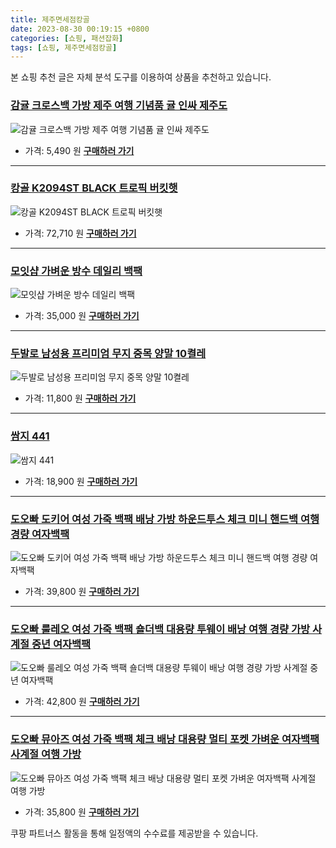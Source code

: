 ```yaml
---
title: 제주면세점캉골
date: 2023-08-30 00:19:15 +0800
categories: [쇼핑, 패션잡화]
tags: [쇼핑, 제주면세점캉골]
---
```

본 쇼핑 추천 글은 자체 분석 도구를 이용하여 상품을 추천하고 있습니다.
### [감귤 크로스백 가방 제주 여행 기념품 귤 인싸 제주도](https://link.coupang.com/re/AFFSDP?lptag=AF1030537&pageKey=7032135152&itemId=17358199108&vendorItemId=84528207704&traceid=V0-153-3b1e6bbc797b2e65&requestid=20230907001915623140093749&token=31850C%7CMIXED)
![감귤 크로스백 가방 제주 여행 기념품 귤 인싸 제주도](https://ads-partners.coupang.com/image1/-VXx3dDYE5NMbxjb-a_sq8pYGFZ75o91qlPnKh0mospn38p6lP0XlXpc69MuBvyMIlC0nIS9MXoXInRfDEywNqnEBzyg6hUJeXx9Aoiq2J9AquLcclTV-zJelbXpEf0UzeRVcOVeTeqgIyDF6VwhZMwd8XFZl8W7H5xnxc-62RI6g78Jt3sEEXlk-4s9PRCtcTjG559SJ8zNVUHpmJSMTKfBAGPk3jAWBJtkMILT8rOniKAVNU9zOWr_HWJqnY17Y79i6pzGZn8J-ZEESy8N2ysG7xkfElkT1LhQijX-j58=)
- 가격: 5,490 원
[**구매하러 가기**](https://link.coupang.com/re/AFFSDP?lptag=AF1030537&pageKey=7032135152&itemId=17358199108&vendorItemId=84528207704&traceid=V0-153-3b1e6bbc797b2e65&requestid=20230907001915623140093749&token=31850C%7CMIXED)
---
### [캉골 K2094ST BLACK 트로픽 버킷햇](https://link.coupang.com/re/AFFSDP?lptag=AF1030537&pageKey=5269854127&itemId=7507601886&vendorItemId=82452417140&traceid=V0-153-8bde1c70b86d81fa&clickBeacon=FMZ1%2Fv%2F%2BVut2oDP6L1v7gT1ur4DzH6ZPaaoBnbRozs%2FSLrN%2FmyiPwXRVV1JMB%2F7xdeShyy6jWk3bcyVDsfJf1Cy4mT1lfzHKpBY4HKeCL4WBxHLQPYa8%2FdyWYFxYUjOouJdeS55QgbQP6m4MNR7uPT3F3ENHWRrBUs9WwXDSJVdUVBTjCphQEE9DJ8vimB5h%2B9kcd02rUyoHNxw%2BqMcj3jE2%2F%2F6%2BvSUkMuHNzdI3tRnIBlD6Rp6qZ8FcZo3voTCjIt%2BYlG5pqPYGl%2Bdqo0XIXua3Iexf%2FZ%2FrdSFIt7rfjD9qh3xqjwayXF2KpLX3%2FF1lxityDi9t4PAz%2BzucYps0ZInVYae0dX0l7gTaeL6OSlys42PBeo9LMHuCgRRNzChhe3GdZQ6PbnZa2w8Ll6w3UHF2r8M5vLDKAX7jgODJo68YfwNhJuEfzg0Ir%2BnlbXAt8WC6csxObAiJETxJhE%2FI8ETzWERWMRoQgi%2FDAreveKipPQzm5u0iWYBzqSwkzJIVGITwLXvrJOglenaYgp8g76CWEhLTBnk%2BrIpGzpVzfl9b%2F2D16KuwR7DLip6eQHMQ2HGO2Jb%2FsM5GkT4mb3bMXQ87xzqHxVcY8F2YFWtaHPFQxqcMiKtc25KVdwASz8WWFagGT2NdE2OEFFUeAreGz16WTtBy3HyQn1JLzfQdbZAifY4XL3QWZu5D7gZYwtJO%2FS%2BFLKAHJRCvQNgkiDEpHWNzBsGWPDU92WC8o9rNoMUuMmGcV0jWCU4YDmixwG%2F%2BqVT%2FKfoH4zRqnZP6kBEvw3ceFao1pDZYG%2FFSJq061v%2BT9b4zyHxkR%2FR6yOOkVNghlyy%2FyAPMWDUg1FNhAYZ7Bhwvx6KjbaJzcfQuCwyoYE8Xact9ez79qOeOmFKaKcFu&requestid=20230907001915623140093749&token=31850C%7CMIXED)
![캉골 K2094ST BLACK 트로픽 버킷햇](https://ads-partners.coupang.com/image1/VQyJDpUO-uKqkWd1VZD10PaeIIwKKqVgOe1X9vdHPS-eOfRep1z416S690Ss4UXF_2aeeKyBq1hxVWkUvRVdwnuaraysmfq7YP1FhsEbcjd5DS_hp4CdDBRCA2m925H5SAuSvA8F6dvWwdWsgT12Q1lpXOlL9vRVNjcl9smzQkfTqowgKB1Bnj73Vz68kPq7gygUNTTnb97xxLHXVUW8tnP1Tlkzf5I2KghXop68Lm0vpYzmXuHFow2GtASQ8HBPchRt1kWTteFe0TqoWBMbrnJ6mmwfWHNwsptToNKRXx1OuMFFS3w=)
- 가격: 72,710 원
[**구매하러 가기**](https://link.coupang.com/re/AFFSDP?lptag=AF1030537&pageKey=5269854127&itemId=7507601886&vendorItemId=82452417140&traceid=V0-153-8bde1c70b86d81fa&clickBeacon=FMZ1%2Fv%2F%2BVut2oDP6L1v7gT1ur4DzH6ZPaaoBnbRozs%2FSLrN%2FmyiPwXRVV1JMB%2F7xdeShyy6jWk3bcyVDsfJf1Cy4mT1lfzHKpBY4HKeCL4WBxHLQPYa8%2FdyWYFxYUjOouJdeS55QgbQP6m4MNR7uPT3F3ENHWRrBUs9WwXDSJVdUVBTjCphQEE9DJ8vimB5h%2B9kcd02rUyoHNxw%2BqMcj3jE2%2F%2F6%2BvSUkMuHNzdI3tRnIBlD6Rp6qZ8FcZo3voTCjIt%2BYlG5pqPYGl%2Bdqo0XIXua3Iexf%2FZ%2FrdSFIt7rfjD9qh3xqjwayXF2KpLX3%2FF1lxityDi9t4PAz%2BzucYps0ZInVYae0dX0l7gTaeL6OSlys42PBeo9LMHuCgRRNzChhe3GdZQ6PbnZa2w8Ll6w3UHF2r8M5vLDKAX7jgODJo68YfwNhJuEfzg0Ir%2BnlbXAt8WC6csxObAiJETxJhE%2FI8ETzWERWMRoQgi%2FDAreveKipPQzm5u0iWYBzqSwkzJIVGITwLXvrJOglenaYgp8g76CWEhLTBnk%2BrIpGzpVzfl9b%2F2D16KuwR7DLip6eQHMQ2HGO2Jb%2FsM5GkT4mb3bMXQ87xzqHxVcY8F2YFWtaHPFQxqcMiKtc25KVdwASz8WWFagGT2NdE2OEFFUeAreGz16WTtBy3HyQn1JLzfQdbZAifY4XL3QWZu5D7gZYwtJO%2FS%2BFLKAHJRCvQNgkiDEpHWNzBsGWPDU92WC8o9rNoMUuMmGcV0jWCU4YDmixwG%2F%2BqVT%2FKfoH4zRqnZP6kBEvw3ceFao1pDZYG%2FFSJq061v%2BT9b4zyHxkR%2FR6yOOkVNghlyy%2FyAPMWDUg1FNhAYZ7Bhwvx6KjbaJzcfQuCwyoYE8Xact9ez79qOeOmFKaKcFu&requestid=20230907001915623140093749&token=31850C%7CMIXED)
---
### [모잇샵 가벼운 방수 데일리 백팩](https://link.coupang.com/re/AFFSDP?lptag=AF1030537&pageKey=7352028311&itemId=18921562262&vendorItemId=86280400974&traceid=V0-153-b006f08bcc8f3732&requestid=20230907001915623140093749&token=31850C%7CMIXED)
![모잇샵 가벼운 방수 데일리 백팩](https://ads-partners.coupang.com/image1/x_f2xYbakfY58qjAx9YK43BfXeY6y304IiMsMal5w46tV7GUe79xvtMb-kEgqQw0GgyFs2yG2kKhyIUrjLis4y9t70s1kUHX4IraUlxaAhj0t5HB5r5HSCXJSYWkkqQoxUC7puXh2Yy0ntN8g3diY8wJOvtQGcc-6Q2p1MbvZqeHI_n08GcTI-_ab576ZN--R1aT1tiOO7IOdr37MCM0tZaJOEeEmhDBcWkl4nKH60EITb6FJ8q9hXtVntIBmKM3qO4FIBOkWBTS4ptrT6BZ-oXNhBmYGYSCf7wSZ-JVksIQ)
- 가격: 35,000 원
[**구매하러 가기**](https://link.coupang.com/re/AFFSDP?lptag=AF1030537&pageKey=7352028311&itemId=18921562262&vendorItemId=86280400974&traceid=V0-153-b006f08bcc8f3732&requestid=20230907001915623140093749&token=31850C%7CMIXED)
---
### [두발로 남성용 프리미엄 무지 중목 양말 10켤레](https://link.coupang.com/re/AFFSDP?lptag=AF1030537&pageKey=247093177&itemId=782617593&vendorItemId=4981519192&traceid=V0-153-bea91e38b32230c0&clickBeacon=FMZ1%2Fv%2F%2BVut2oDP6L1v7gT1ur4DzH6ZPaaoBnbRozs%2FSLrN%2FmyiPwXRVV1JMB%2F7xdeShyy6jWk3bcyVDsfJf1Cy4mT1lfzHKpBY4HKeCL4X6NIxQKXfDjiWfHVUxeQwtuJdeS55QgbQP6m4MNR7uPaaLBfDS2ZVw5yWLUb3sH4ZbZxbfge1npQNUkTYaG3YY%2B9kcd02rUyoHNxw%2BqMcj3jE2%2F%2F6%2BvSUkMuHNzdI3tRnIBlD6Rp6qZ8FcZo3voTCjIt%2BYlG5pqPYGl%2Bdqo0XIXsXF0FjY6NJeR3Q6iK3iwVI3drqMXfmxi5kV06T1IceEhzPXwg3zt9MkMFsP3kIOSxOJLEjMPQQMd2um0Ux8S%2BOQlV7NQujyyZQ5WamVHlrmZljhzN0%2BkrK2hfbKWQShXVZQBXj4ArjNIX3wXz19%2Fr%2FY0rjIvzF0GkQ0X93R5dPvIzK8yOMvbkUtEaMckb%2FNdExT3I2oKWc0uzcDq0drZ3m%2F1O2C88A9c7zKYnazJ2bVJARbJ%2B7EZ%2Fx%2BcU5jXswD6KEWzIqlAUoNlxtfdlcvfdF3QOgEJ1ULiBlFeG27eYb7JHzu1jVVNYznoWZmy0go8PIeY2ZeIGVYKUMY%2FodCiJPmeOKYzTGhLjaMiraWHvgUlunBAcj54vThWA3jP%2BtbThE0udvRdEkljMsYOqhagQYN%2FDgPXvfGt91fHoo%2FiLhLW3%2BtIaByc64iap%2FAX05hgZDGDcrh22hFmM4dLoJug5IitZKsgPkmuXQlPsHH0rOlJzTUXUvmu1%2Fu6RTimfVU6lwrXDG%2Fg0OAK%2Fyfv1tk3%2FCbsOaDQ25Iv3UfpbCwZn%2BnIFSSxJc18w131d0y2osIiAJWPWhiG29ku9aURHSF9W4Q5TLjPQakngng4ROfyDYs&requestid=20230907001915623140093749&token=31850C%7CMIXED)
![두발로 남성용 프리미엄 무지 중목 양말 10켤레](https://ads-partners.coupang.com/image1/8UmXMzEqxWqM2A5T8VWYd_kq28W19FE1ffdkx8UjF4Vc4QmfP1FE_jc9TILKRgY1WRUdEqmo_jqTY5fIu5iQFnhZZWJZ5HFJqsf3iHeZprLSCSbaKc-pIn59VWwVzZgxhxmDRw4Gnu8RkGxL6bTIai01QgTiAymDBIDF5RiRo5TVBw9r_3f3TWhWhq9eyUcReDFDQHkLO3XHP6aXyAZSI2LuHf_JW9OUcvWUSDyvlV_UZDHfbDwb_XgARhFiJhrGwUcgii5R0CQvyTCIrr74j_An60-t)
- 가격: 11,800 원
[**구매하러 가기**](https://link.coupang.com/re/AFFSDP?lptag=AF1030537&pageKey=247093177&itemId=782617593&vendorItemId=4981519192&traceid=V0-153-bea91e38b32230c0&clickBeacon=FMZ1%2Fv%2F%2BVut2oDP6L1v7gT1ur4DzH6ZPaaoBnbRozs%2FSLrN%2FmyiPwXRVV1JMB%2F7xdeShyy6jWk3bcyVDsfJf1Cy4mT1lfzHKpBY4HKeCL4X6NIxQKXfDjiWfHVUxeQwtuJdeS55QgbQP6m4MNR7uPaaLBfDS2ZVw5yWLUb3sH4ZbZxbfge1npQNUkTYaG3YY%2B9kcd02rUyoHNxw%2BqMcj3jE2%2F%2F6%2BvSUkMuHNzdI3tRnIBlD6Rp6qZ8FcZo3voTCjIt%2BYlG5pqPYGl%2Bdqo0XIXsXF0FjY6NJeR3Q6iK3iwVI3drqMXfmxi5kV06T1IceEhzPXwg3zt9MkMFsP3kIOSxOJLEjMPQQMd2um0Ux8S%2BOQlV7NQujyyZQ5WamVHlrmZljhzN0%2BkrK2hfbKWQShXVZQBXj4ArjNIX3wXz19%2Fr%2FY0rjIvzF0GkQ0X93R5dPvIzK8yOMvbkUtEaMckb%2FNdExT3I2oKWc0uzcDq0drZ3m%2F1O2C88A9c7zKYnazJ2bVJARbJ%2B7EZ%2Fx%2BcU5jXswD6KEWzIqlAUoNlxtfdlcvfdF3QOgEJ1ULiBlFeG27eYb7JHzu1jVVNYznoWZmy0go8PIeY2ZeIGVYKUMY%2FodCiJPmeOKYzTGhLjaMiraWHvgUlunBAcj54vThWA3jP%2BtbThE0udvRdEkljMsYOqhagQYN%2FDgPXvfGt91fHoo%2FiLhLW3%2BtIaByc64iap%2FAX05hgZDGDcrh22hFmM4dLoJug5IitZKsgPkmuXQlPsHH0rOlJzTUXUvmu1%2Fu6RTimfVU6lwrXDG%2Fg0OAK%2Fyfv1tk3%2FCbsOaDQ25Iv3UfpbCwZn%2BnIFSSxJc18w131d0y2osIiAJWPWhiG29ku9aURHSF9W4Q5TLjPQakngng4ROfyDYs&requestid=20230907001915623140093749&token=31850C%7CMIXED)
---
### [쌈지 441](https://link.coupang.com/re/AFFSDP?lptag=AF1030537&pageKey=23081256&itemId=89719513&vendorItemId=3155401907&traceid=V0-153-3d15993ec68e5e90&requestid=20230907001915623140093749&token=31850C%7CMIXED)
![쌈지 441](https://ads-partners.coupang.com/image1/PV7EElIsaIwIff0hPRMLowu8XAQx8zul_5zVotxUkpYFOY2ZaNU0v0RLrqWX0A-ks6J1rBGC2im1h7Rnfwmn1pbVxD_15pCQm79v0kdKbUheOkfS3DtlZ_aWmZlixqf-tTWnYdt6Hiouf2SEPTCdFYwvD-addTJNEhDxijBg9YyZLqedannxEYIC8Y_B72FL-hlFSDnXke39wfCH6JU7ks7NN-n_oI8UO2bBmAXjYCH0I0uyUow5Qt3FCtwIqKKyEpo02ZwFLQu3wfAq1Rjmk6NIogYW2p4oHx4=)
- 가격: 18,900 원
[**구매하러 가기**](https://link.coupang.com/re/AFFSDP?lptag=AF1030537&pageKey=23081256&itemId=89719513&vendorItemId=3155401907&traceid=V0-153-3d15993ec68e5e90&requestid=20230907001915623140093749&token=31850C%7CMIXED)
---
### [도오빠 도키어 여성 가죽 백팩 배낭 가방 하운드투스 체크 미니 핸드백 여행 경량 여자백팩](https://link.coupang.com/re/AFFSDP?lptag=AF1030537&pageKey=6988370981&itemId=17095533290&vendorItemId=82286666576&traceid=V0-153-a153b25b2e389df4&requestid=20230907001915623140093749&token=31850C%7CMIXED)
![도오빠 도키어 여성 가죽 백팩 배낭 가방 하운드투스 체크 미니 핸드백 여행 경량 여자백팩](https://ads-partners.coupang.com/image1/OeBccv1CP1L6D4v6OdpJeM9aNVVJYRQ6vLr-ITr2PrDIKlf3G4lRprDSlt0PrtFo-SbgNy0OU56-wWf0Q5UNJZh6UB9sBEFi62feieoDg4fmfzkQkqcPBzVfBXqRlev_gPlkdjGirqa6sXM_KnpWjIWlarwHyZJGmtasD30W9JkCP1tjKkmxp6IdmY-h7EGMOp7pUD4P1-wCBmTw8vkHGipE_I1tji6-X6dYc95ElXe1yEbKpBVhIZeTk9BXW_t30MQfFw7faZ2gOPkd3LXg7pI53WQGOaEsMh6lk5wgPQ8=)
- 가격: 39,800 원
[**구매하러 가기**](https://link.coupang.com/re/AFFSDP?lptag=AF1030537&pageKey=6988370981&itemId=17095533290&vendorItemId=82286666576&traceid=V0-153-a153b25b2e389df4&requestid=20230907001915623140093749&token=31850C%7CMIXED)
---
### [도오빠 룰레오 여성 가죽 백팩 숄더백 대용량 투웨이 배낭 여행 경량 가방 사계절 중년 여자백팩](https://link.coupang.com/re/AFFSDP?lptag=AF1030537&pageKey=6954442405&itemId=16908272921&vendorItemId=84086356408&traceid=V0-153-41b91377b602b400&requestid=20230907001915623140093749&token=31850C%7CMIXED)
![도오빠 룰레오 여성 가죽 백팩 숄더백 대용량 투웨이 배낭 여행 경량 가방 사계절 중년 여자백팩](https://ads-partners.coupang.com/image1/fvfOJx-ngtBiLjuNfj3fXk1cKFfsV5PdWU2SW3lnSyOmzJ9vyDs6DNGZBLYfFCljgbXCoqxiFjGNg1kZ1di4WBi51lidO0VLQ77Qh8z3YPnUR79k2eNGXbSE_xgHdyHAMqNxL6zhU3QfhCMLkszfB3zK3AahouvBc8huRhesrrMEPAYhJsxqyUBOCFeoJHJWrSq7tUsC30xlKeJxyk6IIJuh18sP4ABPupYprzBhOPKOWwj89QLH17C2PkeKrx27v_6Ys9jgkBfD6v-zJ53lTlCOFvXhsAx69eAJxmHUzERl)
- 가격: 42,800 원
[**구매하러 가기**](https://link.coupang.com/re/AFFSDP?lptag=AF1030537&pageKey=6954442405&itemId=16908272921&vendorItemId=84086356408&traceid=V0-153-41b91377b602b400&requestid=20230907001915623140093749&token=31850C%7CMIXED)
---
### [도오빠 뮤아즈 여성 가죽 백팩 체크 배낭 대용량 멀티 포켓 가벼운 여자백팩 사계절 여행 가방](https://link.coupang.com/re/AFFSDP?lptag=AF1030537&pageKey=7026012463&itemId=17322555075&vendorItemId=84718284557&traceid=V0-153-828628b2900ad308&requestid=20230907001915623140093749&token=31850C%7CMIXED)
![도오빠 뮤아즈 여성 가죽 백팩 체크 배낭 대용량 멀티 포켓 가벼운 여자백팩 사계절 여행 가방](https://ads-partners.coupang.com/image1/ZZd1xYnF2Qjvcj7NZXSkay2ST_gI5E8DJOxY8DGSW7HdxxloFeyt5aGyJ2ysZbQRgtI7D_My7690RWNF66ckvGVoBdLcTAEa72grg47VKm6GgcJPhkstOs9V2chpXyV6m_DQPvZMq2Me17Pt-VuuUoavkW-Ot1QGkkyMIbonKlKmez8M7mg-hRz2-2H8mjy4CChPPI4UjI7dlydqnCBLznGf4ndXuoNNk66hvUMMyxJAuHv1G2O2Q8vvDVCWKbiJeuLO-NEra2K2kwew-2V5TMHwb2ziSu75qnbXINecgJ4=)
- 가격: 35,800 원
[**구매하러 가기**](https://link.coupang.com/re/AFFSDP?lptag=AF1030537&pageKey=7026012463&itemId=17322555075&vendorItemId=84718284557&traceid=V0-153-828628b2900ad308&requestid=20230907001915623140093749&token=31850C%7CMIXED)


쿠팡 파트너스 활동을 통해 일정액의 수수료를 제공받을 수 있습니다.
